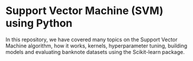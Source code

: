 # Support Vector Machine (SVM) using Python

In this repository, we have covered many topics on the Support Vector Machine algorithm, how it works, kernels, hyperparameter tuning, building models and evaluating banknote datasets using the Scikit-learn package.
